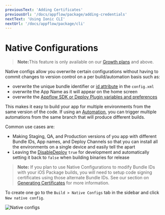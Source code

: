 ```yaml
---
previousText: 'Adding Certificates'
previousUrl: '/docs/appflow/package/adding-credentials'
nextText: 'Using Ionic CLI'
nextUrl: '/docs/appflow/package/cli'
---
```


# Native Configurations

<blockquote>
  <p><b>Note:</b>This feature is only available on our <a href="/pricing">Growth plans</a> and above.</p>
</blockquote>

Native configs allow you overwrite certain configurations without having to commit changes to version control on a per build/automation basis such as:
* overwrite the unique bundle identifier or [id attribute](https://cordova.apache.org/docs/en/latest/config_ref/#widget) in the `config.xml`
* overwrite the App Name as it will appear on the home screen
* overwrite the [Appflow SDK or Deploy Plugin variables and preferences](/docs/appflow/deploy/api#plugin-variables)

This makes it easy to build your app for multiple environments from the same version of the code.
If using an [Automation](/docs/appflow/automation/intro), you can trigger multiple automations from
the same branch that will produce different builds.

Common use cases are:
* Making Staging, QA, and Production versions of you app with different Bundle IDs, App names, and
Deploy Channels so that you can install all the environments on a single device and easily tell the apart
* Leaving the [DisableDeploy](/docs/appflow/deploy/api#disabledeploy) `true` for development and automatically setting it back to `false` when building binaries for release

<blockquote>
  <b>Note:</b> If you plan to use Native Configurations to modify Bundle IDs with your iOS Package builds, you will need to setup code signing certificates using those alternate Bundle IDs. See our section on <a href="/docs/appflow/package/credentials">Generating Certificates</a> for more information.
</blockquote>

To create one go to the `Build > Native Configs` tab in the sidebar and click `New native config`.

![Native configs](/docs/assets/img/appflow/ss-native-configs.png)
